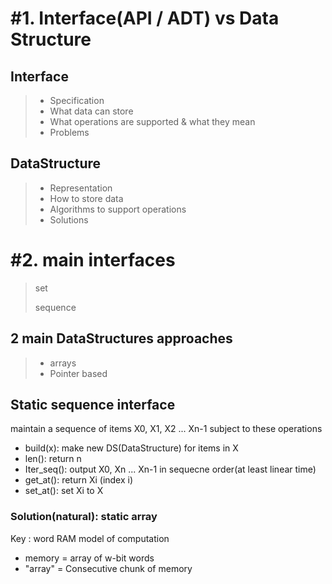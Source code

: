 # #1. Interface(API / ADT) vs Data Structure

## Interface

> - Specification
> - What data can store
> - What operations are supported & what they mean
> - Problems



## DataStructure

> - Representation
> - How to store data
> - Algorithms to support operations
> - Solutions

# #2. main interfaces

> set
>
> sequence

## 

## 2 main DataStructures approaches

> - arrays
> - Pointer based

 



## Static sequence interface

maintain a sequence of items X0, X1, X2 ... Xn-1 subject to these operations

- build(x): make new DS(DataStructure) for items in X
- len(): return n
- Iter_seq(): output X0, Xn ... Xn-1 in sequecne order(at least linear time)
- get_at():  return Xi (index i)
- set_at(): set Xi to X

### Solution(natural): static array



Key : word RAM model of computation

- memory = array of w-bit words
- "array" = Consecutive chunk of memory



